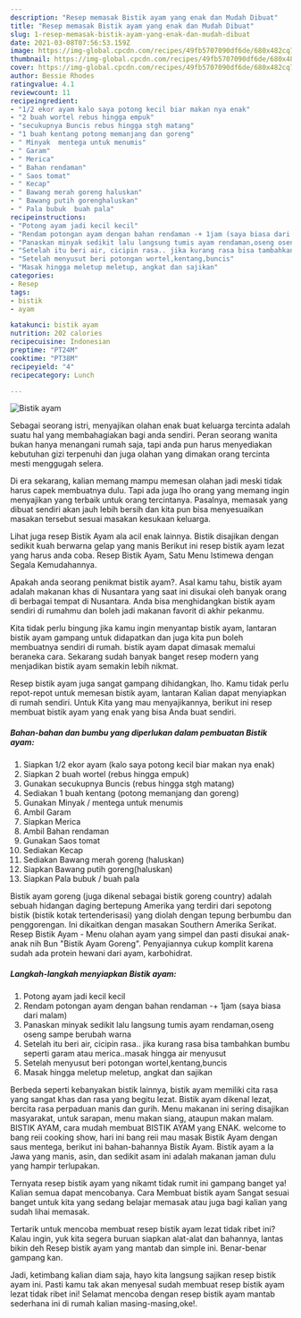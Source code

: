```yaml
---
description: "Resep memasak Bistik ayam yang enak dan Mudah Dibuat"
title: "Resep memasak Bistik ayam yang enak dan Mudah Dibuat"
slug: 1-resep-memasak-bistik-ayam-yang-enak-dan-mudah-dibuat
date: 2021-03-08T07:56:53.159Z
image: https://img-global.cpcdn.com/recipes/49fb5707090df6de/680x482cq70/bistik-ayam-foto-resep-utama.jpg
thumbnail: https://img-global.cpcdn.com/recipes/49fb5707090df6de/680x482cq70/bistik-ayam-foto-resep-utama.jpg
cover: https://img-global.cpcdn.com/recipes/49fb5707090df6de/680x482cq70/bistik-ayam-foto-resep-utama.jpg
author: Bessie Rhodes
ratingvalue: 4.1
reviewcount: 11
recipeingredient:
- "1/2 ekor ayam kalo saya potong kecil biar makan nya enak"
- "2 buah wortel rebus hingga empuk"
- "secukupnya Buncis rebus hingga stgh matang"
- "1 buah kentang potong memanjang dan goreng"
- " Minyak  mentega untuk menumis"
- " Garam"
- " Merica"
- " Bahan rendaman"
- " Saos tomat"
- " Kecap"
- " Bawang merah goreng haluskan"
- " Bawang putih gorenghaluskan"
- " Pala bubuk  buah pala"
recipeinstructions:
- "Potong ayam jadi kecil kecil"
- "Rendam potongan ayam dengan bahan rendaman -+ 1jam (saya biasa dari malam)"
- "Panaskan minyak sedikit lalu langsung tumis ayam rendaman,oseng oseng sampe berubah warna"
- "Setelah itu beri air, cicipin rasa.. jika kurang rasa bisa tambahkan bumbu seperti garam atau merica..masak hingga air menyusut"
- "Setelah menyusut beri potongan wortel,kentang,buncis"
- "Masak hingga meletup meletup, angkat dan sajikan"
categories:
- Resep
tags:
- bistik
- ayam

katakunci: bistik ayam 
nutrition: 202 calories
recipecuisine: Indonesian
preptime: "PT24M"
cooktime: "PT38M"
recipeyield: "4"
recipecategory: Lunch

---
```



![Bistik ayam](https://img-global.cpcdn.com/recipes/49fb5707090df6de/680x482cq70/bistik-ayam-foto-resep-utama.jpg)

Sebagai seorang istri, menyajikan olahan enak buat keluarga tercinta adalah suatu hal yang membahagiakan bagi anda sendiri. Peran seorang  wanita bukan hanya menangani rumah saja, tapi anda pun harus menyediakan kebutuhan gizi terpenuhi dan juga olahan yang dimakan orang tercinta mesti menggugah selera.

Di era  sekarang, kalian memang mampu memesan olahan jadi meski tidak harus capek membuatnya dulu. Tapi ada juga lho orang yang memang ingin menyajikan yang terbaik untuk orang tercintanya. Pasalnya, memasak yang dibuat sendiri akan jauh lebih bersih dan kita pun bisa menyesuaikan masakan tersebut sesuai masakan kesukaan keluarga. 

Lihat juga resep Bistik Ayam ala acil enak lainnya. Bistik disajikan dengan sedikit kuah berwarna gelap yang manis Berikut ini resep bistik ayam lezat yang harus anda coba. Resep Bistik Ayam, Satu Menu Istimewa dengan Segala Kemudahannya.

Apakah anda seorang penikmat bistik ayam?. Asal kamu tahu, bistik ayam adalah makanan khas di Nusantara yang saat ini disukai oleh banyak orang di berbagai tempat di Nusantara. Anda bisa menghidangkan bistik ayam sendiri di rumahmu dan boleh jadi makanan favorit di akhir pekanmu.

Kita tidak perlu bingung jika kamu ingin menyantap bistik ayam, lantaran bistik ayam gampang untuk didapatkan dan juga kita pun boleh membuatnya sendiri di rumah. bistik ayam dapat dimasak memalui beraneka cara. Sekarang sudah banyak banget resep modern yang menjadikan bistik ayam semakin lebih nikmat.

Resep bistik ayam juga sangat gampang dihidangkan, lho. Kamu tidak perlu repot-repot untuk memesan bistik ayam, lantaran Kalian dapat menyiapkan di rumah sendiri. Untuk Kita yang mau menyajikannya, berikut ini resep membuat bistik ayam yang enak yang bisa Anda buat sendiri.

<!--inarticleads1-->

##### Bahan-bahan dan bumbu yang diperlukan dalam pembuatan Bistik ayam:

1. Siapkan 1/2 ekor ayam (kalo saya potong kecil biar makan nya enak)
1. Siapkan 2 buah wortel (rebus hingga empuk)
1. Gunakan secukupnya Buncis (rebus hingga stgh matang)
1. Sediakan 1 buah kentang (potong memanjang dan goreng)
1. Gunakan  Minyak / mentega untuk menumis
1. Ambil  Garam
1. Siapkan  Merica
1. Ambil  Bahan rendaman
1. Gunakan  Saos tomat
1. Sediakan  Kecap
1. Sediakan  Bawang merah goreng (haluskan)
1. Siapkan  Bawang putih goreng(haluskan)
1. Siapkan  Pala bubuk / buah pala


Bistik ayam goreng (juga dikenal sebagai bistik goreng country) adalah sebuah hidangan daging bertepung Amerika yang terdiri dari sepotong bistik (bistik kotak tertenderisasi) yang diolah dengan tepung berbumbu dan penggorengan. Ini dikaitkan dengan masakan Southern Amerika Serikat. Resep Bistik Ayam - Menu olahan ayam yang simpel dan pasti disukai anak-anak nih Bun &#34;Bistik Ayam Goreng&#34;. Penyajiannya cukup komplit karena sudah ada protein hewani dari ayam, karbohidrat. 

<!--inarticleads2-->

##### Langkah-langkah menyiapkan Bistik ayam:

1. Potong ayam jadi kecil kecil
1. Rendam potongan ayam dengan bahan rendaman -+ 1jam (saya biasa dari malam)
1. Panaskan minyak sedikit lalu langsung tumis ayam rendaman,oseng oseng sampe berubah warna
1. Setelah itu beri air, cicipin rasa.. jika kurang rasa bisa tambahkan bumbu seperti garam atau merica..masak hingga air menyusut
1. Setelah menyusut beri potongan wortel,kentang,buncis
1. Masak hingga meletup meletup, angkat dan sajikan


Berbeda seperti kebanyakan bistik lainnya, bistik ayam memiliki cita rasa yang sangat khas dan rasa yang begitu lezat. Bistik ayam dikenal lezat, bercita rasa perpaduan manis dan gurih. Menu makanan ini sering disajikan masyarakat, untuk sarapan, menu makan siang, ataupun makan malam. BISTIK AYAM, cara mudah membuat BISTIK AYAM yang ENAK. welcome to bang reii cooking show, hari ini bang reii mau masak Bistik Ayam dengan saus mentega, berikut ini bahan-bahannya Bistik Ayam. Bistik ayam a la Jawa yang manis, asin, dan sedikit asam ini adalah makanan jaman dulu yang hampir terlupakan. 

Ternyata resep bistik ayam yang nikamt tidak rumit ini gampang banget ya! Kalian semua dapat mencobanya. Cara Membuat bistik ayam Sangat sesuai banget untuk kita yang sedang belajar memasak atau juga bagi kalian yang sudah lihai memasak.

Tertarik untuk mencoba membuat resep bistik ayam lezat tidak ribet ini? Kalau ingin, yuk kita segera buruan siapkan alat-alat dan bahannya, lantas bikin deh Resep bistik ayam yang mantab dan simple ini. Benar-benar gampang kan. 

Jadi, ketimbang kalian diam saja, hayo kita langsung sajikan resep bistik ayam ini. Pasti kamu tak akan menyesal sudah membuat resep bistik ayam lezat tidak ribet ini! Selamat mencoba dengan resep bistik ayam mantab sederhana ini di rumah kalian masing-masing,oke!.

